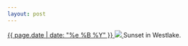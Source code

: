 ```yaml
---
layout: post
---
```


<p>
  <a href="/373">
    <time>{{ page.date | date: "%e %B %Y" }}</time>
    <img src="{{ site.assets_url }}/373.jpg">
  </a>
  Sunset in Westlake.
</p>
